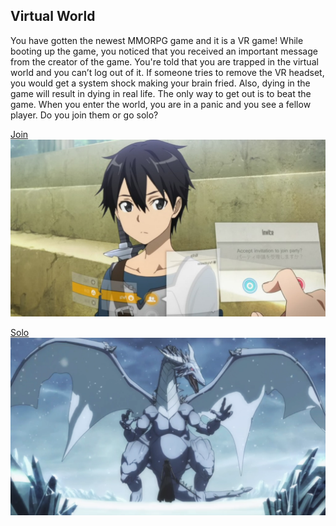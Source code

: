 ## Virtual World

You have gotten the newest MMORPG game and it is a VR game! While booting up the game, you noticed that you received an important message from the creator of the game. You're told that you are trapped in the virtual world and you can’t log out of it. If someone tries to remove the VR headset, you would get a system shock making your brain fried. Also, dying in the game will result in dying in real life. The only way to get out is to beat the game. When you enter the world, you are in a panic and you see a fellow player. Do you join them or go solo? 

[Join](join.md)
![](../images/join.jpg)

[Solo](solo.md)
![](../images/solo.png)